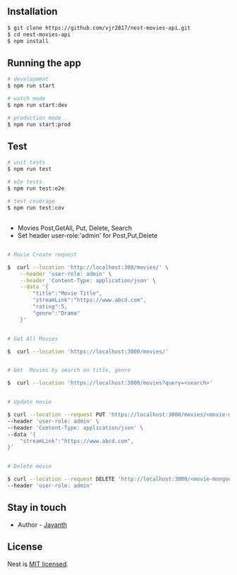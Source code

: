 ## Installation

```bash
$ git clone https://github.com/vjr2817/nest-movies-api.git
$ cd nest-movies-api
$ npm install
```

## Running the app

```bash
# development
$ npm run start

# watch mode
$ npm run start:dev

# production mode
$ npm run start:prod
```

## Test

```bash
# unit tests
$ npm run test

# e2e tests
$ npm run test:e2e

# test coverage
$ npm run test:cov
```

## 

- Movies Post,GetAll, Put, Delete, Search
- Set header user-role:'admin' for Post,Put,Delete 

```bash

# Movie Create request

$  curl --location 'http://localhost:300/movies/' \
    --header 'user-role: admin' \
    --header 'Content-Type: application/json' \
    --data '{
        "title":"Movie Title",
        "streamLink":"https://www.abcd.com",
        "rating":5,
        "genre":"Drama"
    }'

```

```bash

# Get All Movies

$  curl --location 'https://localhost:3000/movies/' 

```

```bash

# Get  Movies by search on title, genre

$  curl --location 'https://localhost:3000/movies?query=<search>' 

```

```bash

# Update movie

$ curl --location --request PUT 'https://localhost:3000/movies/<movie-mongodb-id>' \
--header 'user-role: admin' \
--header 'Content-Type: application/json' \
--data '{
    "streamLink":"https://www.abcd.com",
}'

```

```bash

# Delete movie

$ curl --location --request DELETE 'http://localhost:3000/<movie-mongodb-id>' \
--header 'user-role: admin'

```

## Stay in touch

- Author - [Jayanth](https://www.linkedin.com/in/vjayanthreddy/)


## License

Nest is [MIT licensed](LICENSE).
